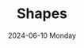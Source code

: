 ---
aliases: 
tags:
categories:
draft: false
slug: 
layout: shapes
githubrepo: 
keywords: 
type: showcase/tokens
date:
- 2024-06-10 Monday
description:
- WonyoungJang.org
title: Shapes
lastMod: 2024-06-13
---